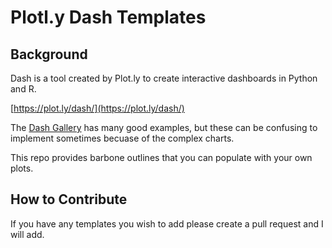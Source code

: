 # Plotl.y Dash Templates

## Background

Dash is a tool created by Plot.ly to create interactive dashboards in Python and R.

[https://plot.ly/dash/](https://plot.ly/dash/)

The [Dash Gallery](https://dash-gallery.plotly.host/) has many good examples, but these can be confusing to implement sometimes becuase of the complex charts.

This repo provides barbone outlines that you can populate with your own plots.

## How to Contribute

If you have any templates you wish to add please create a pull request and I will add.
